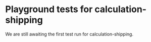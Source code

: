 # Playground tests for calculation-shipping
We are still awaiting the first test run for calculation-shipping.
